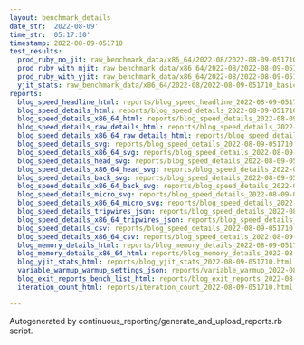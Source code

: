 ```yaml
---
layout: benchmark_details
date_str: '2022-08-09'
time_str: '05:17:10'
timestamp: 2022-08-09-051710
test_results:
  prod_ruby_no_jit: raw_benchmark_data/x86_64/2022-08/2022-08-09-051710_basic_benchmark_prod_ruby_no_jit.json
  prod_ruby_with_mjit: raw_benchmark_data/x86_64/2022-08/2022-08-09-051710_basic_benchmark_prod_ruby_with_mjit.json
  prod_ruby_with_yjit: raw_benchmark_data/x86_64/2022-08/2022-08-09-051710_basic_benchmark_prod_ruby_with_yjit.json
  yjit_stats: raw_benchmark_data/x86_64/2022-08/2022-08-09-051710_basic_benchmark_yjit_stats.json
reports:
  blog_speed_headline_html: reports/blog_speed_headline_2022-08-09-051710.html
  blog_speed_details_html: reports/blog_speed_details_2022-08-09-051710.html
  blog_speed_details_x86_64_html: reports/blog_speed_details_2022-08-09-051710.x86_64.html
  blog_speed_details_raw_details_html: reports/blog_speed_details_2022-08-09-051710.raw_details.html
  blog_speed_details_x86_64_raw_details_html: reports/blog_speed_details_2022-08-09-051710.x86_64.raw_details.html
  blog_speed_details_svg: reports/blog_speed_details_2022-08-09-051710.svg
  blog_speed_details_x86_64_svg: reports/blog_speed_details_2022-08-09-051710.x86_64.svg
  blog_speed_details_head_svg: reports/blog_speed_details_2022-08-09-051710.head.svg
  blog_speed_details_x86_64_head_svg: reports/blog_speed_details_2022-08-09-051710.x86_64.head.svg
  blog_speed_details_back_svg: reports/blog_speed_details_2022-08-09-051710.back.svg
  blog_speed_details_x86_64_back_svg: reports/blog_speed_details_2022-08-09-051710.x86_64.back.svg
  blog_speed_details_micro_svg: reports/blog_speed_details_2022-08-09-051710.micro.svg
  blog_speed_details_x86_64_micro_svg: reports/blog_speed_details_2022-08-09-051710.x86_64.micro.svg
  blog_speed_details_tripwires_json: reports/blog_speed_details_2022-08-09-051710.tripwires.json
  blog_speed_details_x86_64_tripwires_json: reports/blog_speed_details_2022-08-09-051710.x86_64.tripwires.json
  blog_speed_details_csv: reports/blog_speed_details_2022-08-09-051710.csv
  blog_speed_details_x86_64_csv: reports/blog_speed_details_2022-08-09-051710.x86_64.csv
  blog_memory_details_html: reports/blog_memory_details_2022-08-09-051710.html
  blog_memory_details_x86_64_html: reports/blog_memory_details_2022-08-09-051710.x86_64.html
  blog_yjit_stats_html: reports/blog_yjit_stats_2022-08-09-051710.html
  variable_warmup_warmup_settings_json: reports/variable_warmup_2022-08-09-051710.warmup_settings.json
  blog_exit_reports_bench_list_html: reports/blog_exit_reports_2022-08-09-051710.bench_list.html
  iteration_count_html: reports/iteration_count_2022-08-09-051710.html

---
```

Autogenerated by continuous_reporting/generate_and_upload_reports.rb script.
